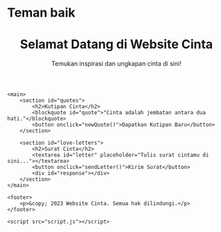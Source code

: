 # Teman baik <!DOCTYPE html>
<html lang="id">
<head>
    <meta charset="UTF-8">
    <meta name="viewport" content="width=device-width, initial-scale=1.0">
    <title>Website Cinta</title>
    <link rel="stylesheet" href="styles.css">
</head>
<body>
    <header>
        <h1>Selamat Datang di Website Cinta</h1>
        <p>Temukan inspirasi dan ungkapan cinta di sini!</p>
    </header>
    
    <main>
        <section id="quotes">
            <h2>Kutipan Cinta</h2>
            <blockquote id="quote">"Cinta adalah jembatan antara dua hati."</blockquote>
            <button onclick="newQuote()">Dapatkan Kutipan Baru</button>
        </section>

        <section id="love-letters">
            <h2>Surat Cinta</h2>
            <textarea id="letter" placeholder="Tulis surat cintamu di sini..."></textarea>
            <button onclick="sendLetter()">Kirim Surat</button>
            <div id="response"></div>
        </section>
    </main>

    <footer>
        <p>&copy; 2023 Website Cinta. Semua hak dilindungi.</p>
    </footer>

    <script src="script.js"></script>
</body>
</html>
